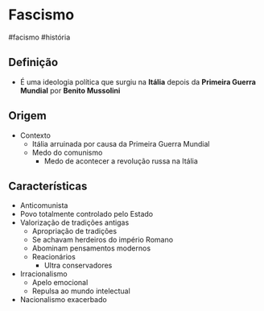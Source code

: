 # Fascismo
#facismo #história
## Definição
- É uma ideologia política que surgiu na **Itália** depois da **Primeira Guerra Mundial** por **Benito Mussolini**
## Origem
- Contexto
	- Itália arruinada por causa da Primeira Guerra Mundial
	- Medo do comunismo
		- Medo de acontecer a revolução russa na Itália
## Características
- Anticomunista
- Povo totalmente controlado pelo Estado
- Valorização de tradições antigas
	- Apropriação de tradições
	- Se achavam herdeiros do império Romano
	- Abominam pensamentos modernos
	- Reacionários
		- Ultra conservadores
- Irracionalismo
	- Apelo emocional
	- Repulsa ao mundo intelectual
- Nacionalismo exacerbado